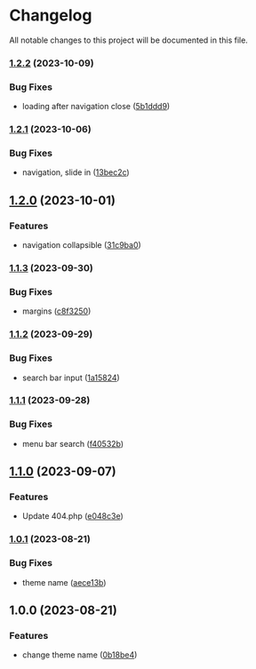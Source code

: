 # Changelog

All notable changes to this project will be documented in this file.

### [1.2.2](https://github.com/Warns/rd/compare/v1.2.1...v1.2.2) (2023-10-09)


### Bug Fixes

* loading after navigation close ([5b1ddd9](https://github.com/Warns/rd/commit/5b1ddd93db768ea1d6c132232cc02a1e51646a5a))

### [1.2.1](https://github.com/Warns/rd/compare/v1.2.0...v1.2.1) (2023-10-06)


### Bug Fixes

* navigation, slide in ([13bec2c](https://github.com/Warns/rd/commit/13bec2c042e246d7459e2eccb1d526c50775fda7))

## [1.2.0](https://github.com/Warns/rd/compare/v1.1.3...v1.2.0) (2023-10-01)


### Features

* navigation collapsible ([31c9ba0](https://github.com/Warns/rd/commit/31c9ba06ede9e13c0d5986cf58aaf515f1d3bdca))

### [1.1.3](https://github.com/Warns/rd/compare/v1.1.2...v1.1.3) (2023-09-30)


### Bug Fixes

* margins ([c8f3250](https://github.com/Warns/rd/commit/c8f3250e132704014f754a753746e3fd7ba7990f))

### [1.1.2](https://github.com/Warns/rd/compare/v1.1.1...v1.1.2) (2023-09-29)


### Bug Fixes

* search bar input ([1a15824](https://github.com/Warns/rd/commit/1a15824c635d965a771fb2d2e5b21f7e20f609a7))

### [1.1.1](https://github.com/Warns/rd/compare/v1.1.0...v1.1.1) (2023-09-28)


### Bug Fixes

* menu bar search ([f40532b](https://github.com/Warns/rd/commit/f40532b932baf20ca49f9ef0335aca2cadbba2b6))

## [1.1.0](https://github.com/Warns/rd/compare/v1.0.1...v1.1.0) (2023-09-07)


### Features

* Update 404.php ([e048c3e](https://github.com/Warns/rd/commit/e048c3e0a29141e162756b1038c48967f7b918be))

### [1.0.1](https://github.com/Warns/rd/compare/v1.0.0...v1.0.1) (2023-08-21)


### Bug Fixes

* theme name ([aece13b](https://github.com/Warns/rd/commit/aece13bcf62208134b14533a6b03983aa0e933ca))

## 1.0.0 (2023-08-21)


### Features

* change theme name ([0b18be4](https://github.com/Warns/rd/commit/0b18be4296a5dd4f8ff667f163d709531f8c9458))
